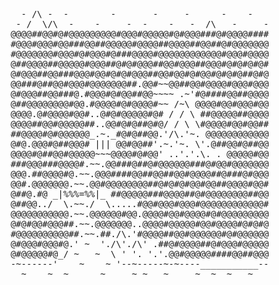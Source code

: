 <pre class="calendar">
		  - /\ -  -        -       -     -      -    -          
		 - /  \/\  -    -     -  -    -   -  /\   -     -       
		@@@@##@@#@#@@@@@@@@@#@@@#@@@@@#@#@@@###@#@@@@####  
		#@@@#@@@#@@###@@##@@@@@#@@@@##@@@@##@@##@#@@@@@@@  
		#@@@@@@@#@@@#@#@@@#@###@@@@#@@@@@@@@@@@@#@@@#@@@@  
		@##@@@@##@@@@@#@@@##@#@#@@@##@@#@@@##@@@#@#@#@#@#  
		@#@@@##@@###@@@#@@#@#@#@@@##@@#@@#@#@@#@#@#@##@#@  	<a href='day/21'>Day 21: Monkey Math</a>
		@@###@##@@#@@@#@@@@@@@##.@@#~~@@##@@#@@@@#@@@#@@@  	<a href='day/20'>Day 20: Grove Positioning System</a>
		@#@@@##@@###@.#@@@#@#@@##@@~~~~ .~'#@####@@##@@@@  	<a href='day/19'>Day 19: Not Enough Minerals</a>
		@##@@@@@@@@#@@.#@@@@#@#@@@@#~~ /~\ @@@@#@@#@@@#@@  	<a href='day/18'>Day 18: Boiling Boulders</a>
		@@@@.@#@@@@#@@#..@#@#@@@@@#@# / / \ ##@@@@@##@@@@  	<a href='day/17'>Day 17: Pyroclastic Flow</a>
		@@@@##@@#@@@@@##..@@#@#@##@#@/ / \ \#@@@@#@@#@@##  	<a href='day/16'>Day 16: Proboscidea Volcanium</a>
		##@@@@#@#@@@@@@_.~._#@#@##@@.'/\.'~. @@@@@@@@@@@@  	<a href='day/15'>Day 15: Beacon Exclusion Zone</a>
		@#@.@@@#@##@@@# ||| @@#@@##'.~.'~. \'.@##@@#@##@@  	<a href='day/14'>Day 14: Regolith Reservoir</a>
		@@@@#@##@@#@@@@@~~~@@@@#@#@@' ..'.'.\. . @@@@@#@@  	<a href='day/13'>Day 13: Distress Signal</a>
		###@@@###@@@@#.~~.@@###@##@#@@@@@@###@#@@#@@@@@@@  	<a href='day/12'>Day 12: Hill Climbing Algorithm</a>
		@@@.##@@@@#@.~~.@@@####@@##@@##@@#@@@@##@###@#@@@  	<a href='day/11'>Day 11: Monkey in the Middle</a>
		@@#.@@@@@@@.~~.@@#@@@@@@@@##@#@#@#@@#@@##@@@@#@@#  	<a href='day/10'>Day 10: Cathode-Ray Tube</a>
		@##@.#@ _|%%%=%%|_ ##@@@@@###@@@@##@#@@@@@@@@##@@  	<a href='day/9'>Day 9: Rope Bridge</a>
		@##@@../  \.~~./  \.....#@@#@@@#@@@#@@@@@@@@@@@@#  	<a href='day/8'>Day 8: Treetop Tree House</a>
		@@@@@@@@@@@.~~.@@@@@@#@@.@@@@#@@#@@@@#@#@@@@@@@@@  	<a href='day/7'>Day 7: No Space Left On Device</a>
		@#@#@@#@@@##.~~.@@@@@@@..@@@@#@@@@@#@@#@@@@#@#@#@  	<a href='day/6'>Day 6: Tuning Trouble</a>
		#@@@@@@@@@@##.~~.##./\.'#@@@@##@@#@@@@@@#@#@@@@@@  	<a href='day/5'>Day 5: Supply Stacks</a>
		@#@@@#@@@#@.' ~  './\'./\' .##@#@@@@##@#@@@#@@@@@  	<a href='day/4'>Day 4: Camp Cleanup</a>
		@#@@@@@#@_/ ~   ~  \ ' '. '.'.@@#@@@@@####@@##@@@  	<a href='day/3'>Day 3: Rucksack Reorganization</a>
		-~------'    ~    ~ '--~-----~-~----___________--  	<a href='day/2'>Day 2: Rock Paper Scissors</a>
		  ~    ~  ~      ~     ~ ~   ~     ~  ~  ~   ~     	<a href='day/1'>Day 1: Calorie Counting</a>
</pre>